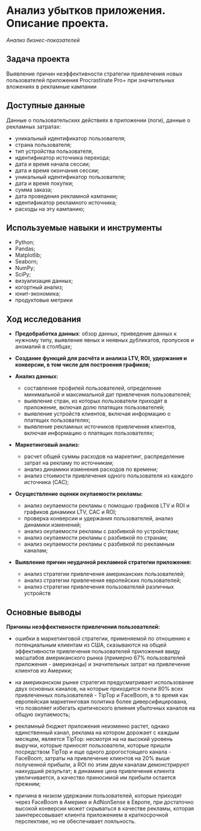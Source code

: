 # Анализ убытков приложения. Описание проекта.
*Анализ бизнес-показателей*

## Задача проекта

Выявление причин неэффективности стратегии привлечения новых пользователей приложения Procrastinate Pro+ при значительных вложениях в рекламные кампании

## Доступные данные 

Данные о пользовательских действиях в приложении (логи), данные о рекламных затратах:

- уникальный идентификатор пользователя;
- страна пользователя;
- тип устройства пользователя,
- идентификатор источника перехода;
- дата и время начала сессии;
- дата и время окончания сессии;
- уникальный идентификатор пользователя;
- дата и время покупки;
- сумма заказа;
- дата проведения рекламной кампании;
- идентификатор рекламного источника;
- расходы на эту кампанию;

## Используемые навыки и инструменты

- Python; 
- Pandas; 
- Matplotlib; 
- Seaborn; 
- NumPy;
- SciPy;
- визуализация данных;
- когортный анализ; 
- юнит-экономика;
- продуктовые метрики

## Ход исследования

- **Предобработка данных**: обзор данных, приведение данных к нужному типу, выявление явных и неявных дубликатов, пропусков и аномалий в столбцах;
- **Создание функций для расчёта и анализа LTV, ROI, удержания и конверсии, в том числе для построения графиков;**
- **Анализ данных:**
  - составление профилей пользователей, определение минимальной и максимальной дат привлечения пользователей;
  - выявление стран, из которых пользователи приходят в приложение, включая долю платящих пользователей;
  - выявление устройств клиентов, включая информацию о платящих пользователях;
  - выявление рекламных источников привлечения клиентов, включая информацию о платящих пользователях;

- **Маркетинговый анализ:**
  - расчет общей суммы расходов на маркетинг, распределение затрат на рекламу по источникам;
  - анализ динамики изменения расходов по времени;
  - анализ стоимости привлечения одного пользователя из каждого источника (CAC);
- **Осуществление оценки окупаемости рекламы:**
  - анализ окупаемости рекламы c помощью графиков LTV и ROI и графиков динамики LTV, CAC и ROI;
  - проверка конверсии и удержания пользователей, анализ динамики изменений;
  - анализ окупаемости рекламы с разбивкой по устройствам;
  - анализ окупаемости рекламы с разбивкой по странам;
  - анализ окупаемости рекламы с разбивкой по рекламным каналам;
- **Выявление причин неудачной рекламной стратегии приложения:**
  - анализ стратегии привлечения американских пользователей;
  - анализ стратегии привлечения европейских пользователей;
  - анализ стратегии привлечения пользователей различных устройств

## Основные выводы

**Причины неэффективности привлечения пользователей:**

- ошибки в маркетинговой стратегии, применяемой по отношению к потенциальным клиентам из США, сказываются на общей эффективности привлечения пользователей приложения ввиду масштабов американского рынка (примерно 67% пользователей приложения - американцы) и значительных затрат на привлечение клиентов из Америки;

- на американском рынке стратегия предусматривает использование двух основных каналов, на которые приходится почти 80% всех привлеченных пользователей - TipTop и FaceBoom, в то время как европейская маркетинговая политика более диверсифицирована, что позволяет избегать критического влияния убыточных каналов на общую окупаемость;

- рекламный бюджет приложения неизменно растет, однако единственный канал, реклама на котором дорожает с каждым месяцем, является TipTop: несмотря на на высокий уровень выручки, которые приносят пользователи, которые пришли посредством TipTop и еще одного дорогостоящего канала - FaceBoom, затраты на привлечение клиентов на 20% выше полученной прибыли, а ROI по этим двум каналам демонстрируют наихудший результат; в динамике цена привлечения клиента увеличивается, а качество приносимой им прибыли остается прежним;

- причина в низком удержании пользователей, которые приходят через FaceBoom в Америке и AdNonSense в Европе, при достаточно высокой конверсии может скрываться в качестве рекламы, которая заинтересовывает клиента приложением в краткосрочной перспективе, но не обеспечивает лояльность.
